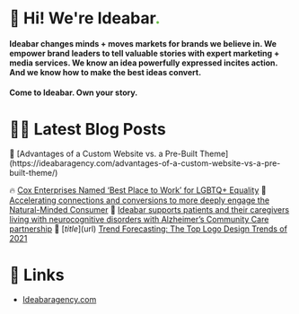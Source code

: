 # 👋 Hi! We're Ideabar<span style="color:#6bbe4a">.</span>

#### Ideabar changes minds + moves markets for brands we believe in. We empower brand leaders to tell valuable stories with expert marketing + media services. We know an idea powerfully expressed incites action. And we know how to make the best ideas convert.
#### Come to Ideabar. Own your story.

# 👩‍💻  Latest Blog Posts
<!-- BLOG-POST-LIST:START -->💯‏‏‎  [Advantages of a Custom Website vs. a Pre-Built Theme](https://ideabaragency.com/advantages-of-a-custom-website-vs-a-pre-built-theme/) 
🔥‏‏‎  [Cox Enterprises Named ‘Best Place to Work’ for LGBTQ+ Equality](https://ideabaragency.com/cox-enterprises-named-best-place-to-work-for-lgbtq-equality/) 
💫‏‏‎  [Accelerating connections and conversions to more deeply engage the Natural-Minded Consumer](https://ideabaragency.com/accelerating-connections-and-conversions-to-more-deeply-engage-the-natural-minded-consumer/) 
🚀‏‏‎  [Ideabar supports patients and their caregivers living with neurocognitive disorders with Alzheimer’s Community Care partnership](https://ideabaragency.com/alzheimers-community-care-partnership/) 
💭‏‏‎  [$title]($url)‏‏‎  [Trend Forecasting: The Top Logo Design Trends of 2021](https://ideabaragency.com/trend-forecasting-the-top-logo-design-trends-of-2021/) 
<!-- BLOG-POST-LIST:END -->

# 🔗  Links
- [Ideabaragency.com](https://ideabaragency.com)
